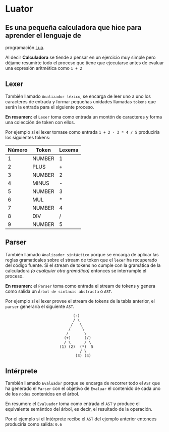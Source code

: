 # Luator

## Es una pequeña calculadora que hice para aprender el lenguaje de
programación [Lua](https://www.lua.org/).


Al decir **Calculadora** se tiende a pensar en un ejercicio muy simple pero
déjame resumirte todo el proceso que tiene que ejecutarse antes de evaluar
una expresión aritmética como `1 + 2`

## Lexer

También llamado `Analizador léxico`, se encarga de leer uno a uno los
caracteres de entrada y formar pequeñas unidades llamadas `tokens` que serán
la entrada para el siguiente proceso.

**En resumen:** el `Lexer` toma como entrada un montón de caracteres y forma una
colección de token con ellos.

Por ejemplo si el lexer tomase como entrada `1 + 2 - 3 * 4 / 5` produciría los
siguientes tokens:

| Número | Token | Lexema |
| ------ | ----- | ------ |
|   1    | NUMBER | 1 |
|   2    | PLUS | + |
|   3    | NUMBER | 2 |
|   4    | MINUS | - |
|   5    | NUMBER | 3 |
|   6    | MUL | * |
|   7    | NUMBER | 4 |
|   8    | DIV | / |
|   9    | NUMBER | 5 |

## Parser

También llamado `Analizador sintáctico` porque se encarga de aplicar las
reglas gramaticales sobre el stream de token que el `lexer` ha recuperado
del código fuente. Si el stream de tokens no cumple con la gramática de la
calculadora _(o cualquier otra gramática)_ entonces se interrumple el proceso.

**En resumen:** el `Parser` toma como entrada el stream de tokens y genera como
salida un `Árbol de sintaxis abstracta` o `AST`.

Por ejemplo si el lexer provee el stream de tokens de la tabla anterior, el 
`parser` generaría el siguiente `AST`.

								  (-)
								  / \
								 /   \
								/     \
							   /       \
							  (+)      (/)
							  / \      / \ 
							(1) (2)  (*)  5
									 / \
								   (3) (4)

## Intérprete

También llamado `Evaluador` porque se encarga de recorrer todo el `AST` que ha
generado el `Parser` con el objetivo de `Evaluar` el contenido de cada uno de
los `nodos` contenidos en el árbol.

En resumen: el `Evaluador` toma como entrada el `AST` y produce el equivalente
semántico del árbol, es decir, el resultado de la operación.

Por el ejemplo si el Intérprete recibe el `AST` del ejemplo anterior entonces
produciría como salida: `0.6`
